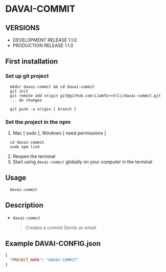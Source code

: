 # DAVAI-COMMIT

## VERSIONS
 - DEVELOPMENT RELEASE 1.1.0
 - PRODUCTION RELEASE 1.1.0

## First installation

### Set up git project
```shell
  mkdir davai-commit && cd davai-commit
  git init
  git remote add origin git@github.com:LiamTorrelli/davai-commit.git
  ... do changes

  git push -u origin [ branch ]

```

### Set the project in the npm
1) Mac [ sudo ], Windows [ need permissions ]
```shell
  cd davai-commit
  sudo npm link
```
2) Reopen the terminal
3) Start using `davai-commit` globally on your computer in the terminal

## Usage
```shell
  davai-commit
```
## Description
- `davai-commit`
  > Creates a commit
  > Sends an email

## Example DAVAI-CONFIG.json
```json
{
  "PROJECT_NAME": "DAVAI-COMMIT"
}
```
